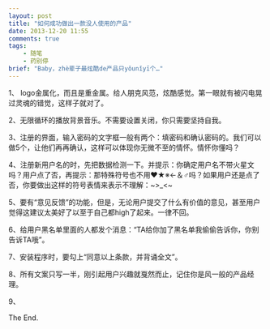 ```yaml
---
layout: post
title: "如何成功做出一款没人使用的产品"
date: 2013-12-20 11:55
comments: true
tags: 
	- 随笔 
	- 药别停
brief: "Baby，zhè辈子最炫酷de产品只yǒunǐyī个…"
---       
```


1、 logo金属化，而且是重金属。给人朋克风范，炫酷感觉。第一眼就有被闪电晃过灵魂的错觉，这样子就对了。

2、无限循环的播放背景音乐。不需要设置关闭，你只需要坚持自我。

3、注册的界面，输入密码的文字框一般有两个：填密码和确认密码的。我们可以做5个，让他们再再确认，这样可以体现你无微不至的情怀。情怀你懂吗？

4、注册新用户名的时，先把数据检测一下。并提示：你确定用户名不带火星文吗？用户点了否，再提示：那特殊符号也不用❤★※←＆♂吗？如果用户还是点了否，你要做出这样的符号表情来表示不理解：~>_<~

5、要有“意见反馈”的功能，但是，无论用户提交了什么有价值的意见，甚至用户觉得这建议太美好了以至于自己都high了起来。一律不回。

6、给用户黑名单里面的人都发个消息：“TA给你加了黑名单我偷偷告诉你，你别告诉TA哦”。

7、安装程序时，要勾上“同意以上条款，并背诵全文”。

8、所有文案只写一半，刚引起用户兴趣就戛然而止，记住你是风一般的产品经理。

9、

The End.

